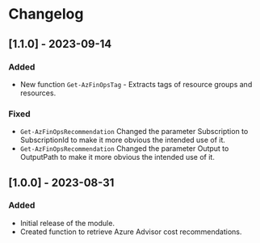 # Changelog

## [1.1.0] - 2023-09-14

### Added

- New function `Get-AzFinOpsTag` - Extracts tags of resource groups and resources.

### Fixed

- `Get-AzFinOpsRecommendation` Changed the parameter Subscription to
SubscriptionId to make it more obvious the intended use of it.
- `Get-AzFinOpsRecommendation` Changed the parameter Output to
OutputPath to make it more obvious the intended use of it.

## [1.0.0] - 2023-08-31

### Added

- Initial release of the module.
- Created function to retrieve Azure Advisor cost recommendations.
